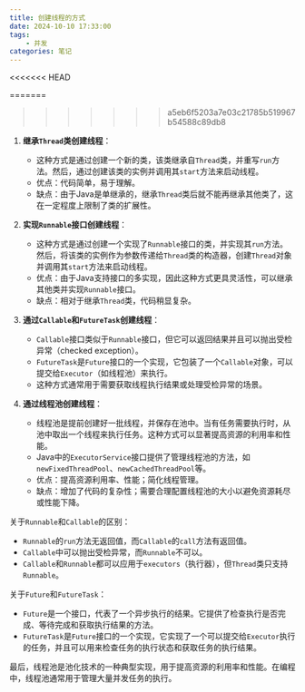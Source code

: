 ```yaml
---
title: 创建线程的方式 
date: 2024-10-10 17:33:00
tags:
	- 并发
categories: 笔记
---
```

<<<<<<< HEAD


=======
>>>>>>> a5eb6f5203a7e03c21785b519967b54588c89db8
1. **继承`Thread`类创建线程**：
   - 这种方式是通过创建一个新的类，该类继承自`Thread`类，并重写`run`方法。然后，通过创建该类的实例并调用其`start`方法来启动线程。
   - 优点：代码简单，易于理解。
   - 缺点：由于Java是单继承的，继承`Thread`类后就不能再继承其他类了，这在一定程度上限制了类的扩展性。

2. **实现`Runnable`接口创建线程**：
   - 这种方式是通过创建一个实现了`Runnable`接口的类，并实现其`run`方法。然后，将该类的实例作为参数传递给`Thread`类的构造器，创建`Thread`对象并调用其`start`方法来启动线程。
   - 优点：由于Java支持接口的多实现，因此这种方式更具灵活性，可以继承其他类并实现`Runnable`接口。
   - 缺点：相对于继承`Thread`类，代码稍显复杂。

3. **通过`Callable`和`FutureTask`创建线程**：
   - `Callable`接口类似于`Runnable`接口，但它可以返回结果并且可以抛出受检异常（checked exception）。
   - `FutureTask`是`Future`接口的一个实现，它包装了一个`Callable`对象，可以提交给`Executor`（如线程池）来执行。
   - 这种方式通常用于需要获取线程执行结果或处理受检异常的场景。

4. **通过线程池创建线程**：
   - 线程池是提前创建好一批线程，并保存在池中。当有任务需要执行时，从池中取出一个线程来执行任务。这种方式可以显著提高资源的利用率和性能。
   - Java中的`ExecutorService`接口提供了管理线程池的方法，如`newFixedThreadPool`、`newCachedThreadPool`等。
   - 优点：提高资源利用率、性能；简化线程管理。
   - 缺点：增加了代码的复杂性；需要合理配置线程池的大小以避免资源耗尽或性能下降。

关于`Runnable`和`Callable`的区别：
- `Runnable`的`run`方法无返回值，而`Callable`的`call`方法有返回值。
- `Callable`中可以抛出受检异常，而`Runnable`不可以。
- `Callable`和`Runnable`都可以应用于`executors`（执行器），但`Thread`类只支持`Runnable`。

关于`Future`和`FutureTask`：
- `Future`是一个接口，代表了一个异步执行的结果。它提供了检查执行是否完成、等待完成和获取执行结果的方法。
- `FutureTask`是`Future`接口的一个实现，它实现了一个可以提交给`Executor`执行的任务，并且可以用来检查任务的执行状态和获取任务的执行结果。

最后，线程池是池化技术的一种典型实现，用于提高资源的利用率和性能。在编程中，线程池通常用于管理大量并发任务的执行。